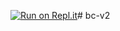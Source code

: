 [![Run on Repl.it](https://repl.it/badge/github/yosif11/bc-v2)](https://repl.it/github/yosif11/bc-v2)# bc-v2